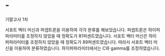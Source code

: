 # -
기말고사 1차

서포트 벡터 머신과 퍼셉트론을 이용하여 각각 분류를 해보았습니다. 퍼셉트론은 하이퍼파라미터를 조정하지 않았을 때 정확도가 81퍼센트였습니다. 서포트 벡터 머신은 하이퍼파라미터를 조정하지 않았을 때 정확도가 89퍼센트였습니다. 따라서 서포트 벡터 머신을 이용하여 분류하였습니다. 하이퍼파라미터에서는 C와 gamma를 조정하였습니다.
